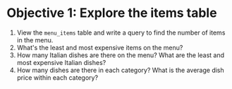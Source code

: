 # Objective 1: Explore the items table

1. View the `menu_items` table and write a query to find the number of items in the menu.
2. What's the least and most expensive items on the menu?
3. How many Italian dishes are there on the menu? What are the least and most expensive Italian dishes?
4. How many dishes are there in each category? What is the average dish price within each category?